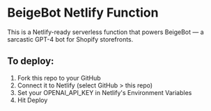 # BeigeBot Netlify Function

This is a Netlify-ready serverless function that powers BeigeBot — a sarcastic GPT-4 bot for Shopify storefronts.

## To deploy:
1. Fork this repo to your GitHub
2. Connect it to Netlify (select GitHub > this repo)
3. Set your OPENAI_API_KEY in Netlify's Environment Variables
4. Hit Deploy